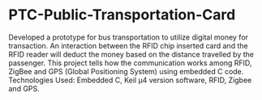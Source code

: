 # PTC-Public-Transportation-Card
Developed a prototype for bus transportation to utilize digital money for transaction. An interaction between the RFID chip inserted card and the RFID reader will deduct the money based on the distance travelled by the passenger. This project tells how the communication works among RFID, ZigBee and GPS (Global Positioning System) using embedded C code. Technologies Used: Embedded C, Keil μ4 version software, RFID, Zigbee and GPS.
